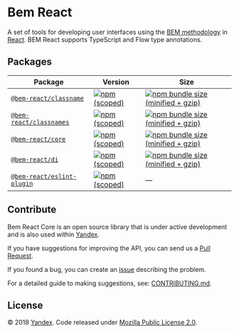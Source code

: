 # Bem React

A set of tools for developing user interfaces using the [BEM methodology](https://en.bem.info) in [React](https://github.com/facebook/react). BEM React supports TypeScript and Flow type annotations.

## Packages

| Package                                              | Version                                                                                                                              | Size                                                                                                                                                                  |
| ---------------------------------------------------- | ------------------------------------------------------------------------------------------------------------------------------------ | --------------------------------------------------------------------------------------------------------------------------------------------------------------------- |
| [`@bem-react/classname`](packages/classname)         | [![npm (scoped)](https://img.shields.io/npm/v/@bem-react/classname.svg)](https://www.npmjs.com/package/@bem-react/classname)         | [![npm bundle size (minified + gzip)](https://img.shields.io/bundlephobia/minzip/@bem-react/classname.svg)](https://bundlephobia.com/result?p=@bem-react/classname)   |
| [`@bem-react/classnames`](packages/classnames)       | [![npm (scoped)](https://img.shields.io/npm/v/@bem-react/classnames.svg)](https://www.npmjs.com/package/@bem-react/classnames)       | [![npm bundle size (minified + gzip)](https://img.shields.io/bundlephobia/minzip/@bem-react/classnames.svg)](https://bundlephobia.com/result?p=@bem-react/classnames) |
| [`@bem-react/core`](packages/core)                   | [![npm (scoped)](https://img.shields.io/npm/v/@bem-react/core.svg)](https://www.npmjs.com/package/@bem-react/core)                   | [![npm bundle size (minified + gzip)](https://img.shields.io/bundlephobia/minzip/@bem-react/core.svg)](https://bundlephobia.com/result?p=@bem-react/core)             |
| [`@bem-react/di`](packages/di)                       | [![npm (scoped)](https://img.shields.io/npm/v/@bem-react/di.svg)](https://www.npmjs.com/package/@bem-react/di)                       | [![npm bundle size (minified + gzip)](https://img.shields.io/bundlephobia/minzip/@bem-react/di.svg)](https://bundlephobia.com/result?p=@bem-react/di)                 |
| [`@bem-react/eslint-plugin`](packages/eslint-plugin) | [![npm (scoped)](https://img.shields.io/npm/v/@bem-react/eslint-plugin.svg)](https://www.npmjs.com/package/@bem-react/eslint-plugin) | —                                                                                                                                                                     |

## Contribute

Bem React Core is an open source library that is under active development and is also used within [Yandex](https://yandex.com/company/).

If you have suggestions for improving the API, you can send us a [Pull Request](https://github.com/bem/bem-react-core/pulls).

If you found a bug, you can create an [issue](https://github.com/bem/bem-react-core/issues) describing the problem.

For a detailed guide to making suggestions, see: [CONTRIBUTING.md](CONTRIBUTING.md).

## License

© 2018 [Yandex](https://yandex.com/company/). Code released under [Mozilla Public License 2.0](LICENSE.md).
